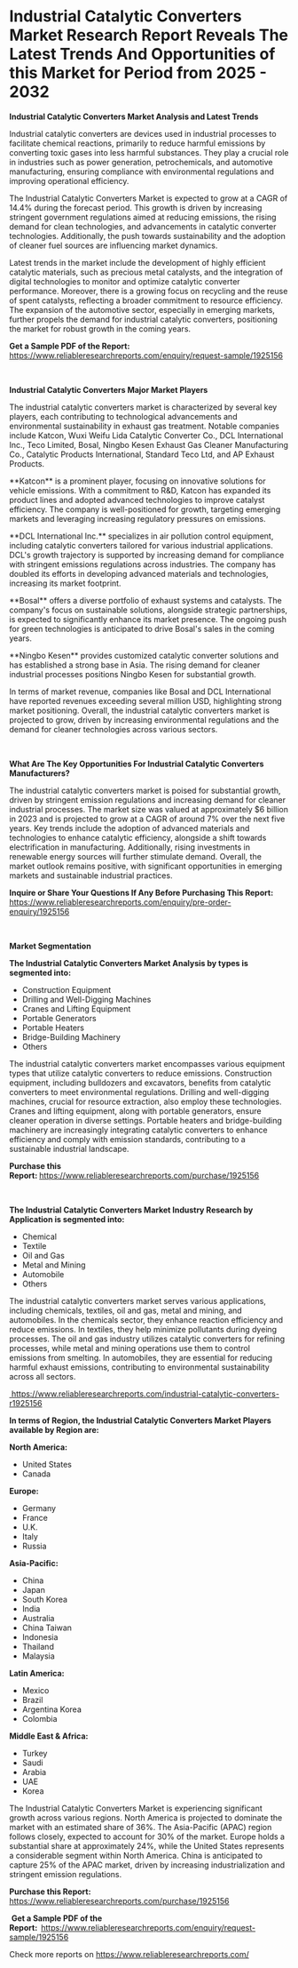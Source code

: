 <p><h1>Industrial Catalytic Converters Market Research Report Reveals The Latest Trends And Opportunities of this Market for Period from 2025 - 2032</h1></p><p><strong>Industrial Catalytic Converters Market Analysis and Latest Trends</strong></p>
<p><p>Industrial catalytic converters are devices used in industrial processes to facilitate chemical reactions, primarily to reduce harmful emissions by converting toxic gases into less harmful substances. They play a crucial role in industries such as power generation, petrochemicals, and automotive manufacturing, ensuring compliance with environmental regulations and improving operational efficiency.</p><p>The Industrial Catalytic Converters Market is expected to grow at a CAGR of 14.4% during the forecast period. This growth is driven by increasing stringent government regulations aimed at reducing emissions, the rising demand for clean technologies, and advancements in catalytic converter technologies. Additionally, the push towards sustainability and the adoption of cleaner fuel sources are influencing market dynamics.</p><p>Latest trends in the market include the development of highly efficient catalytic materials, such as precious metal catalysts, and the integration of digital technologies to monitor and optimize catalytic converter performance. Moreover, there is a growing focus on recycling and the reuse of spent catalysts, reflecting a broader commitment to resource efficiency. The expansion of the automotive sector, especially in emerging markets, further propels the demand for industrial catalytic converters, positioning the market for robust growth in the coming years.</p></p>
<p><strong>Get a Sample PDF of the Report:&nbsp;</strong> <a href="https://www.reliableresearchreports.com/enquiry/request-sample/1925156?utm_campaign=2221&utm_medium=2&utm_source=Github&utm_content=ia&utm_term=20022025&utm_id=industrial-catalytic-converters">https://www.reliableresearchreports.com/enquiry/request-sample/1925156</a></p>
<p>&nbsp;</p>
<p><strong>Industrial Catalytic Converters Major Market Players</strong></p>
<p><p>The industrial catalytic converters market is characterized by several key players, each contributing to technological advancements and environmental sustainability in exhaust gas treatment. Notable companies include Katcon, Wuxi Weifu Lida Catalytic Converter Co., DCL International Inc., Teco Limited, Bosal, Ningbo Kesen Exhaust Gas Cleaner Manufacturing Co., Catalytic Products International, Standard Teco Ltd, and AP Exhaust Products.</p><p>**Katcon** is a prominent player, focusing on innovative solutions for vehicle emissions. With a commitment to R&D, Katcon has expanded its product lines and adopted advanced technologies to improve catalyst efficiency. The company is well-positioned for growth, targeting emerging markets and leveraging increasing regulatory pressures on emissions.</p><p>**DCL International Inc.** specializes in air pollution control equipment, including catalytic converters tailored for various industrial applications. DCL's growth trajectory is supported by increasing demand for compliance with stringent emissions regulations across industries. The company has doubled its efforts in developing advanced materials and technologies, increasing its market footprint.</p><p>**Bosal** offers a diverse portfolio of exhaust systems and catalysts. The company's focus on sustainable solutions, alongside strategic partnerships, is expected to significantly enhance its market presence. The ongoing push for green technologies is anticipated to drive Bosal's sales in the coming years.</p><p>**Ningbo Kesen** provides customized catalytic converter solutions and has established a strong base in Asia. The rising demand for cleaner industrial processes positions Ningbo Kesen for substantial growth.</p><p>In terms of market revenue, companies like Bosal and DCL International have reported revenues exceeding several million USD, highlighting strong market positioning. Overall, the industrial catalytic converters market is projected to grow, driven by increasing environmental regulations and the demand for cleaner technologies across various sectors.</p></p>
<p>&nbsp;</p>
<p><strong>What Are The Key Opportunities For Industrial Catalytic Converters Manufacturers?</strong></p>
<p><p>The industrial catalytic converters market is poised for substantial growth, driven by stringent emission regulations and increasing demand for cleaner industrial processes. The market size was valued at approximately $6 billion in 2023 and is projected to grow at a CAGR of around 7% over the next five years. Key trends include the adoption of advanced materials and technologies to enhance catalytic efficiency, alongside a shift towards electrification in manufacturing. Additionally, rising investments in renewable energy sources will further stimulate demand. Overall, the market outlook remains positive, with significant opportunities in emerging markets and sustainable industrial practices.</p></p>
<p><strong>Inquire or Share Your Questions If Any Before Purchasing This Report:</strong> <a href="https://www.reliableresearchreports.com/enquiry/pre-order-enquiry/1925156?utm_campaign=2221&utm_medium=2&utm_source=Github&utm_content=ia&utm_term=20022025&utm_id=industrial-catalytic-converters">https://www.reliableresearchreports.com/enquiry/pre-order-enquiry/1925156</a></p>
<p>&nbsp;</p>
<p><strong>Market Segmentation</strong></p>
<p><strong>The Industrial Catalytic Converters Market Analysis by types is segmented into:</strong></p>
<p><ul><li>Construction Equipment</li><li>Drilling and Well-Digging Machines</li><li>Cranes and Lifting Equipment</li><li>Portable Generators</li><li>Portable Heaters</li><li>Bridge-Building Machinery</li><li>Others</li></ul></p>
<p><p>The industrial catalytic converters market encompasses various equipment types that utilize catalytic converters to reduce emissions. Construction equipment, including bulldozers and excavators, benefits from catalytic converters to meet environmental regulations. Drilling and well-digging machines, crucial for resource extraction, also employ these technologies. Cranes and lifting equipment, along with portable generators, ensure cleaner operation in diverse settings. Portable heaters and bridge-building machinery are increasingly integrating catalytic converters to enhance efficiency and comply with emission standards, contributing to a sustainable industrial landscape.</p></p>
<p><strong>Purchase this Report:&nbsp;</strong><a href="https://www.reliableresearchreports.com/purchase/1925156?utm_campaign=2221&utm_medium=2&utm_source=Github&utm_content=ia&utm_term=20022025&utm_id=industrial-catalytic-converters">https://www.reliableresearchreports.com/purchase/1925156</a></p>
<p>&nbsp;</p>
<p><strong>The Industrial Catalytic Converters Market Industry Research by Application is segmented into:</strong></p>
<p><ul><li>Chemical</li><li>Textile</li><li>Oil and Gas</li><li>Metal and Mining</li><li>Automobile</li><li>Others</li></ul></p>
<p><p>The industrial catalytic converters market serves various applications, including chemicals, textiles, oil and gas, metal and mining, and automobiles. In the chemicals sector, they enhance reaction efficiency and reduce emissions. In textiles, they help minimize pollutants during dyeing processes. The oil and gas industry utilizes catalytic converters for refining processes, while metal and mining operations use them to control emissions from smelting. In automobiles, they are essential for reducing harmful exhaust emissions, contributing to environmental sustainability across all sectors.</p></p>
<p><a href="https://www.reliableresearchreports.com/industrial-catalytic-converters-r1925156?utm_campaign=2221&utm_medium=2&utm_source=Github&utm_content=ia&utm_term=20022025&utm_id=industrial-catalytic-converters">&nbsp;https://www.reliableresearchreports.com/industrial-catalytic-converters-r1925156</a></p>
<p><strong>In terms of Region, the Industrial Catalytic Converters Market Players available by Region are:</strong></p>
<p>
    <p> <strong> North America: </strong>
        <ul>
            <li>United States</li>
            <li>Canada</li>
        </ul>
        </p> 
    <p> <strong> Europe: </strong>
        <ul>
            <li>Germany</li>
            <li>France</li>
            <li>U.K.</li>
            <li>Italy</li>
            <li>Russia</li>
        </ul>
        </p> 
    <p> <strong> Asia-Pacific: </strong>
        <ul>
            <li>China</li>
            <li>Japan</li>
            <li>South Korea</li>
            <li>India</li>
            <li>Australia</li>
            <li>China Taiwan</li>
            <li>Indonesia</li>
            <li>Thailand</li>
            <li>Malaysia</li>
        </ul>
        </p> 
    <p> <strong> Latin America: </strong>
        <ul>
            <li>Mexico</li>
            <li>Brazil</li>
            <li>Argentina Korea</li>
            <li>Colombia</li>
        </ul>
        </p> 
    <p> <strong> Middle East & Africa: </strong>
        <ul>
            <li>Turkey</li>
            <li>Saudi</li>
            <li>Arabia</li>
            <li>UAE</li>
            <li>Korea</li>
        </ul>
    </p>
    </p>
<p><p>The Industrial Catalytic Converters Market is experiencing significant growth across various regions. North America is projected to dominate the market with an estimated share of 36%. The Asia-Pacific (APAC) region follows closely, expected to account for 30% of the market. Europe holds a substantial share at approximately 24%, while the United States represents a considerable segment within North America. China is anticipated to capture 25% of the APAC market, driven by increasing industrialization and stringent emission regulations.</p></p>
<p><strong>Purchase this Report: </strong><a href="https://www.reliableresearchreports.com/purchase/1925156?utm_campaign=2221&utm_medium=2&utm_source=Github&utm_content=ia&utm_term=20022025&utm_id=industrial-catalytic-converters">https://www.reliableresearchreports.com/purchase/1925156</a></p>
<p>&nbsp;<strong>Get a Sample PDF of the Report:&nbsp;&nbsp;</strong><a href="https://www.reliableresearchreports.com/enquiry/request-sample/1925156?utm_campaign=2221&utm_medium=2&utm_source=Github&utm_content=ia&utm_term=20022025&utm_id=industrial-catalytic-converters">https://www.reliableresearchreports.com/enquiry/request-sample/1925156</a></p>
<p><strong></strong></p>
<p>Check more reports on <a href="https://www.reliableresearchreports.com/?utm_campaign=2221&utm_medium=2&utm_source=Github&utm_content=ia&utm_term=20022025&utm_id=industrial-catalytic-converters">https://www.reliableresearchreports.com/</a></p>